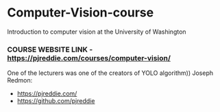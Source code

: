 # Computer-Vision-course
Introduction to computer vision at the University of Washington

### COURSE WEBSITE LINK - https://pjreddie.com/courses/computer-vision/

Оne of the lecturers was one of the creators of YOLO algorithm))
Joseph Redmon:
* https://pjreddie.com/ 
* https://github.com/pjreddie

